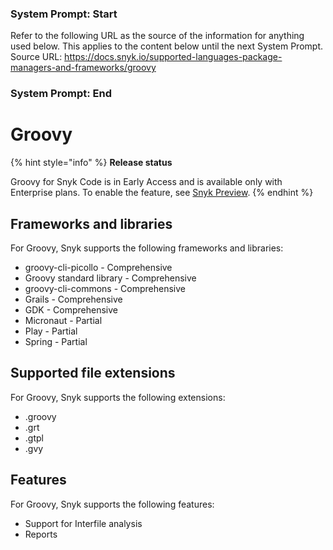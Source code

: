 ### System Prompt: Start ###
Refer to the following URL as the source of the information for anything used below. This applies to the content below until the next System Prompt.
Source URL: https://docs.snyk.io/supported-languages-package-managers-and-frameworks/groovy
### System Prompt: End ###

# Groovy

{% hint style="info" %}
**Release status**

Groovy for Snyk Code is in Early Access and is available only with Enterprise plans. To enable the feature, see [Snyk Preview](https://docs.snyk.io/snyk-admin/manage-settings/snyk-preview).
{% endhint %}

## Frameworks and libraries

For Groovy, Snyk supports the following frameworks and libraries:

* groovy-cli-picollo - Comprehensive
* Groovy standard library - Comprehensive
* groovy-cli-commons - Comprehensive
* Grails - Comprehensive
* GDK - Comprehensive
* Micronaut - Partial
* Play - Partial
* Spring - Partial

## Supported file extensions

For Groovy, Snyk supports the following extensions:

* .groovy
* .grt
* .gtpl
* .gvy

## Features

For Groovy, Snyk supports the following features:

* Support for Interfile analysis
* Reports
